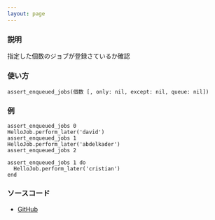 ```yaml
---
layout: page
---
```

### 説明
指定した個数のジョブが登録さているか確認

### 使い方
    assert_enqueued_jobs(個数 [, only: nil, except: nil, queue: nil])

### 例
    assert_enqueued_jobs 0
    HelloJob.perform_later('david')
    assert_enqueued_jobs 1
    HelloJob.perform_later('abdelkader')
    assert_enqueued_jobs 2

    assert_enqueued_jobs 1 do
      HelloJob.perform_later('cristian')
    end

### ソースコード
* [GitHub](https://github.com/rails/rails/blob/f33d52c95217212cbacc8d5e44b5a8e3cdc6f5b3/activejob/lib/active_job/test_helper.rb#L120)